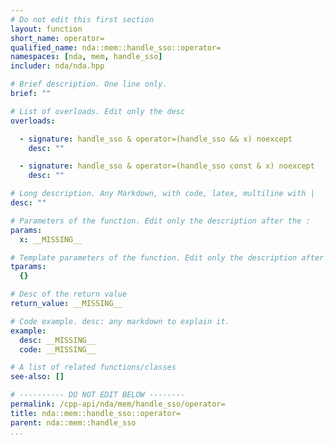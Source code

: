 ```yaml
---
# Do not edit this first section
layout: function
short_name: operator=
qualified_name: nda::mem::handle_sso::operator=
namespaces: [nda, mem, handle_sso]
includer: nda/nda.hpp

# Brief description. One line only.
brief: ""

# List of overloads. Edit only the desc
overloads:

  - signature: handle_sso & operator=(handle_sso && x) noexcept
    desc: ""

  - signature: handle_sso & operator=(handle_sso const & x) noexcept
    desc: ""

# Long description. Any Markdown, with code, latex, multiline with |
desc: ""

# Parameters of the function. Edit only the description after the :
params:
  x: __MISSING__

# Template parameters of the function. Edit only the description after the :
tparams:
  {}

# Desc of the return value
return_value: __MISSING__

# Code example. desc: any markdown to explain it.
example:
  desc: __MISSING__
  code: __MISSING__

# A list of related functions/classes
see-also: []

# ---------- DO NOT EDIT BELOW --------
permalink: /cpp-api/nda/mem/handle_sso/operator=
title: nda::mem::handle_sso::operator=
parent: nda::mem::handle_sso
...
```


